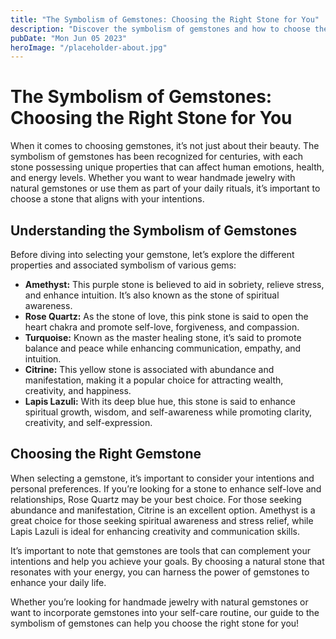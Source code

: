 ```yaml
---
title: "The Symbolism of Gemstones: Choosing the Right Stone for You"
description: "Discover the symbolism of gemstones and how to choose the right one for you! Read our guide on handmade jewelry with natural gemstones."
pubDate: "Mon Jun 05 2023"
heroImage: "/placeholder-about.jpg"
---
```


# The Symbolism of Gemstones: Choosing the Right Stone for You

When it comes to choosing gemstones, it’s not just about their beauty. The symbolism of gemstones has been recognized for centuries, with each stone possessing unique properties that can affect human emotions, health, and energy levels. Whether you want to wear handmade jewelry with natural gemstones or use them as part of your daily rituals, it’s important to choose a stone that aligns with your intentions.

## Understanding the Symbolism of Gemstones

Before diving into selecting your gemstone, let’s explore the different properties and associated symbolism of various gems:

- **Amethyst:** This purple stone is believed to aid in sobriety, relieve stress, and enhance intuition. It’s also known as the stone of spiritual awareness.
- **Rose Quartz:** As the stone of love, this pink stone is said to open the heart chakra and promote self-love, forgiveness, and compassion.
- **Turquoise:** Known as the master healing stone, it’s said to promote balance and peace while enhancing communication, empathy, and intuition.
- **Citrine:** This yellow stone is associated with abundance and manifestation, making it a popular choice for attracting wealth, creativity, and happiness.
- **Lapis Lazuli:** With its deep blue hue, this stone is said to enhance spiritual growth, wisdom, and self-awareness while promoting clarity, creativity, and self-expression.

## Choosing the Right Gemstone

When selecting a gemstone, it’s important to consider your intentions and personal preferences. If you’re looking for a stone to enhance self-love and relationships, Rose Quartz may be your best choice. For those seeking abundance and manifestation, Citrine is an excellent option. Amethyst is a great choice for those seeking spiritual awareness and stress relief, while Lapis Lazuli is ideal for enhancing creativity and communication skills.

It’s important to note that gemstones are tools that can complement your intentions and help you achieve your goals. By choosing a natural stone that resonates with your energy, you can harness the power of gemstones to enhance your daily life.

Whether you’re looking for handmade jewelry with natural gemstones or want to incorporate gemstones into your self-care routine, our guide to the symbolism of gemstones can help you choose the right stone for you!